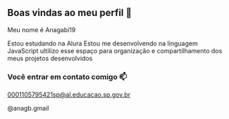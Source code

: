 ## Boas vindas ao meu perfil 💙

Meu nome é Anagabi19

Estou estudando na Alura
Estou me desenvolvendo na linguagem JavaScript
ultilizo esse espaço para organização e compartilhamento dos meus projetos desenvolvidos

### Você entrar em contato comigo 📫

0001105795421sp@al.educacao.sp.gov.br

@anagb.gmail

